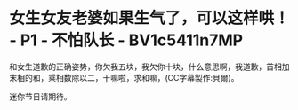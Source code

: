 # 女生女友老婆如果生气了，可以这样哄！ - P1 - 不怕队长 - BV1c5411n7MP

和女生道歉的正确姿势，你欠我五块，我欠你十块，什么意思啊，我道歉，首相加末相的和，乘相数除以二，干嘛啦，求和嘛，(CC字幕製作:貝爾)。

迷你节日请期待。
